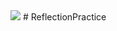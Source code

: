 <img src="https://travis-ci.org/IgorShulga/ReflectionPractice.svg?branch=master">
# ReflectionPractice
